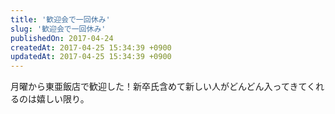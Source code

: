 ```yaml
---
title: '歓迎会で一回休み'
slug: '歓迎会で一回休み'
publishedOn: 2017-04-24
createdAt: 2017-04-25 15:34:39 +0900
updatedAt: 2017-04-25 15:34:39 +0900
---
```

月曜から東亜飯店で歓迎した！新卒氏含めて新しい人がどんどん入ってきてくれるのは嬉しい限り。
